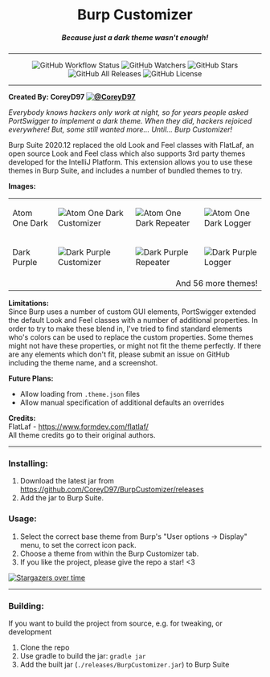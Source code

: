 <p align="center">
  <h1 align="center">Burp Customizer</h1>
  <h5 align="center">Because just a dark theme wasn't enough!</h5>
</p>
<hr>
<p align="center">
  <img src="https://img.shields.io/github/workflow/status/CoreyD97/BurpCustomizer/Java%20CI%20with%20Gradle?style=for-the-badge" alt="GitHub Workflow Status">
  <img src="https://img.shields.io/github/watchers/CoreyD97/BurpCustomizer?label=Watchers&style=for-the-badge" alt="GitHub Watchers">
  <img src="https://img.shields.io/github/stars/CoreyD97/BurpCustomizer?style=for-the-badge" alt="GitHub Stars">
  <img src="https://img.shields.io/github/downloads/CoreyD97/BurpCustomizer/total?style=for-the-badge" alt="GitHub All Releases">
  <img src="https://img.shields.io/github/license/CoreyD97/BurpCustomizer?style=for-the-badge" alt="GitHub License">
</p>
<hr>

**Created By: CoreyD97 [![@CoreyD97](https://img.shields.io/twitter/follow/CoreyD97?style=social)](https://twitter.com/coreyd97/)**

_Everybody knows hackers only work at night, so for years people asked PortSwigger to implement a dark theme.
When they did, hackers rejoiced everywhere! But, some still wanted more... Until... Burp Customizer!_  

Burp Suite 2020.12 replaced the old Look and Feel classes with FlatLaf, an open source Look and Feel class
which also supports 3rd party themes developed for the IntelliJ Platform. This extension allows you to use
these themes in Burp Suite, and includes a number of bundled themes to try.

**Images:**
<table>
<tr><td>Atom One Dark</td>
<td>

![Atom One Dark Customizer](images/AtomOneDarkCustomizer.png)
</td>
<td>

![Atom One Dark Repeater](images/AtomOneDarkRepeater.png)
</td>
<td>

![Atom One Dark Logger](images/AtomOneDarkLogger.png)
</td></tr>
<tr><td>Dark Purple</td>
<td>

![Dark Purple Customizer](images/DarkPurpleCustomizer.png)
</td>
<td>

![Dark Purple Repeater](images/DarkPurpleRepeater.png)
</td>
<td>

![Dark Purple Logger](images/DarkPurpleLogger.png)
</td></tr>
<tr>
<td colspan="4" align="right">And 56 more themes!</td>
</tr>
</table>

**Limitations:**  
Since Burp uses a  number of custom GUI elements, PortSwigger extended the default
Look and Feel classes with a number of additional properties. In order to try to make these blend in, I've
tried to find standard elements who's colors can be used to replace the custom properties. Some themes might
not have these properties, or might not fit the theme perfectly. If there are any elements which don't fit,
please submit an issue on GitHub including the theme name, and a screenshot.

**Future Plans:**
* Allow loading from `.theme.json` files
* Allow manual specification of additional defaults an overrides

**Credits:**  
FlatLaf - https://www.formdev.com/flatlaf/  
All theme credits go to their original authors.

---

### Installing:
1. Download the latest jar from https://github.com/CoreyD97/BurpCustomizer/releases
2. Add the jar to Burp Suite.

### Usage:
1. Select the correct base theme from Burp's "User options -> Display" menu, to set the correct icon pack.
2. Choose a theme from within the Burp Customizer tab.
3. If you like the project, please give the repo a star! <3

[![Stargazers over time](https://starchart.cc/CoreyD97/BurpCustomizer.svg)](https://starchart.cc/CoreyD97/BurpCustomizer)

---

### Building:
If you want to build the project from source, e.g. for tweaking, or development
1. Clone the repo
2. Use gradle to build the jar: `gradle jar`
3. Add the built jar (`./releases/BurpCustomizer.jar`) to Burp Suite
